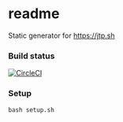 # readme

Static generator for https://jtp.sh


### Build status
[![CircleCI](https://circleci.com/gh/dyepriiii/dyepriiii.github.io/tree/static-generator.svg?style=svg)](https://circleci.com/gh/dyepriiii/dyepriiii.github.io/tree/static-generator)


### Setup
`bash setup.sh`

